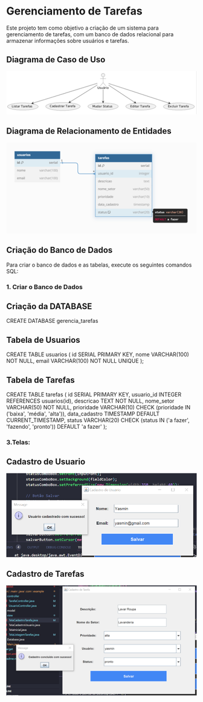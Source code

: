 # Gerenciamento de Tarefas

Este projeto tem como objetivo a criação de um sistema para gerenciamento de tarefas, com um banco de dados relacional para armazenar informações sobre usuários e tarefas.

## Diagrama de Caso de Uso

![Diagrama de Caso de Uso](img/diagramaCasoDeUso.png)

## Diagrama de Relacionamento de Entidades

![Diagrama de Relacionamento de Entidade](img/DiagramaEntidadedeRelacionamento.png)

## Criação do Banco de Dados

Para criar o banco de dados e as tabelas, execute os seguintes comandos SQL:

### 1. Criar o Banco de Dados

## Criação da DATABASE

CREATE DATABASE gerencia_tarefas

## Tabela de Usuarios

CREATE TABLE usuarios (
  id SERIAL PRIMARY KEY,
  nome VARCHAR(100) NOT NULL,
  email VARCHAR(100) NOT NULL UNIQUE
);

## Tabela de Tarefas

CREATE TABLE tarefas (
  id SERIAL PRIMARY KEY,
  usuario_id INTEGER REFERENCES usuarios(id),
  descricao TEXT NOT NULL,
  nome_setor VARCHAR(50) NOT NULL,
  prioridade VARCHAR(10) CHECK (prioridade IN ('baixa', 'média', 'alta')),
  data_cadastro TIMESTAMP DEFAULT CURRENT_TIMESTAMP,
  status VARCHAR(20) CHECK (status IN ('a fazer', 'fazendo', 'pronto')) DEFAULT 'a fazer'
);

### 3.Telas: 

## Cadastro de Usuario
![Cadastro de Usuario](img/CadastroUsuario.png)

## Cadastro de Tarefas
![Cadastro de Usuario](img/CadastroTarefa.png)